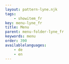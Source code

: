 ```yaml
---
layout: pattern-lyne.njk
tags: 
    - showitem_fr
key: menu-lyne_fr
title: Menu
parent: menu-folder-lyne_fr
keywords: menu
order: 390
availablelanguages: 
    - de
    - en
---
```

